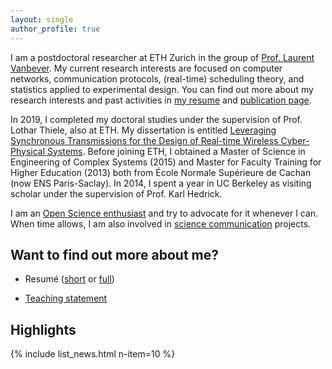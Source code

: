 ```yaml
---
layout: single
author_profile: true
---
```


I am a postdoctoral researcher at ETH Zurich in the group of [Prof. Laurent Vanbever](https://nsg.ee.ethz.ch/people/laurent-vanbever/). My current research interests are focused on computer networks, communication protocols, (real-time) scheduling theory, and statistics applied to experimental design.
You can find out more about my research interests and past activities in [my resume](https://nbviewer.jupyter.org/github/romain-jacob/doc_public/blob/main/cv_full.pdf) and [publication page](/publications).

In 2019, I completed my doctoral studies under the supervision of Prof. Lothar Thiele, also at ETH. My dissertation is entitled [Leveraging Synchronous Transmissions for the Design of Real-time Wireless Cyber-Physical Systems](https://github.com/romain-jacob/doctoral-thesis). Before joining ETH, I obtained a Master of Science in Engineering of Complex Systems (2015) and Master for Faculty Training for Higher Education (2013) both from École Normale Supérieure de Cachan (now ENS Paris-Saclay). In 2014, I spent a year in UC Berkeley as visiting scholar under the supervision of Prof. Karl Hedrick.

I am an [Open Science enthusiast](/pledge-to-open-science) and try to advocate for it whenever I can. When time allows, I am also involved in [science communication](/sci-comm) projects.

## Want to find out more about me?

- Resumé ([short](https://nbviewer.jupyter.org/github/romain-jacob/doc_public/blob/main/cv_narrative.pdf) or [full](https://nbviewer.jupyter.org/github/romain-jacob/doc_public/blob/main/cv_full.pdf))
<!-- - [Research statement](https://nbviewer.jupyter.org/github/romain-jacob/doc_public/blob/main/research.pdf) -->
- [Teaching statement](https://nbviewer.jupyter.org/github/romain-jacob/doc_public/blob/main/teaching.pdf)
<!-- - [Publications](https://nbviewer.jupyter.org/github/romain-jacob/doc_public/blob/main/publications.pdf) -->

## Highlights

{% include list_news.html n-item=10 %}